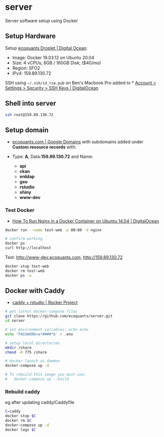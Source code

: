 # server
Server software setup using Docker

## Setup Hardware

Setup [ecoquants Droplet | Digital Ocean](https://cloud.digitalocean.com/projects/55541477-9e0e-4fc4-adde-4793a47fe9ce/resources?i=c03c66):

- Image: Docker 19.03.12 on Ubuntu 20.04
- Size: 4 vCPUs; 8GB / 160GB Disk; ($40/mo)
- Region: SFO2
- IPv4: 159.89.130.72

SSH using `~/.ssh/id_rsa.pub` on Ben's Macbook Pro added to * [Account > Settings > Security > SSH Keys | DigitalOcean](https://cloud.digitalocean.com/account/security?i=c03c66)

## Shell into server

```bash
ssh root@159.89.130.72
```

## Setup domain

- [ecoquants.com | Google Domains](https://domains.google.com/m/registrar/ecoquants.com/dns) with subdomains added under **Custom resource records** with:

- Type: **A**, Data:**159.89.130.72** and Name:
  - **api**
  - **ckan**
  - **erddap**
  - **geo**
  - **rstudio**
  - **shiny**
  - **www-dev**

### Test Docker

- [How To Run Nginx in a Docker Container on Ubuntu 14.04 | DigitalOcean](https://www.digitalocean.com/community/tutorials/how-to-run-nginx-in-a-docker-container-on-ubuntu-14-04)

```bash
docker run --name test-web -p 80:80 -d nginx

# confirm working
docker ps
curl http://localhost
```

Test: http://www-dev.ecoquants.com, http://159.89.130.72

```bash
docker stop test-web
docker rm test-web
docker ps -a
```

## Docker with Caddy

* [caddy + rstudio | Rocker Project](https://www.rocker-project.org/use/networking/)

```bash
# get latest docker-compose files
git clone https://github.com/ecoquants/server.git
cd server

# set environment variables: echo echo
echo 'PASSWORD=a*####*b' > .env

# setup local directories
mkdir /share
chmod -R 775 /share

# docker launch as daemon
docker-compose up -d

# To rebuild this image you must use:
#   docker-compose up --build
```

### Rebuild caddy 

eg after updating caddy/Caddyfile

```bash
C=caddy
docker stop $C
docker rm $C
docker-compose up -d
docker logs $C
```


